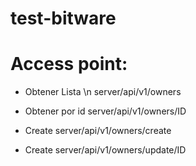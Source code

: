 # test-bitware

Access point:
=============

- Obtener Lista \n
  server/api/v1/owners

- Obtener por id
  server/api/v1/owners/ID

- Create
  server/api/v1/owners/create
 
 - Create
  server/api/v1/owners/update/ID
  
